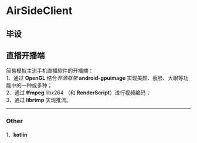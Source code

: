 # AirSideClient
毕设
---
直播开播端
---

简易模拟主流手机直播软件的开播端：<br>
1、通过 **OpenGL** 结合*开源框架* **android-gpuimage** 实现美颜、瘦脸、大眼等功能中的一种或多种；<br>
2、通过 ~~**ffmpeg**~~ libx264 （和 **RenderScript**）进行视频编码；<br>
3、通过 **librtmp** 实现推流。

---

### Other
1、**kotlin**
